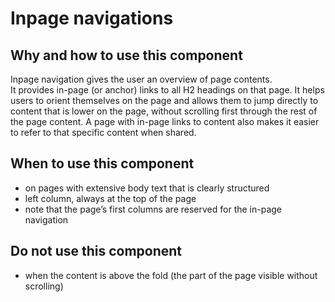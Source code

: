 # Inpage navigations

## Why and how to use this component

Inpage navigation gives the user an overview of page contents.  
It provides in-page (or anchor) links to all H2 headings on that page. It helps users to orient themselves on the page and allows them to jump directly to content that is lower on the page, without scrolling first through the rest of the page content. A page with in-page links to content also makes it easier to refer to that specific content when shared.

## When to use this component

-   on pages with extensive body text that is clearly structured
-   left column, always at the top of the page
-   note that the page’s first columns are reserved for the in-page navigation

## Do not use this component

-   when the content is above the fold (the part of the page visible without scrolling)
